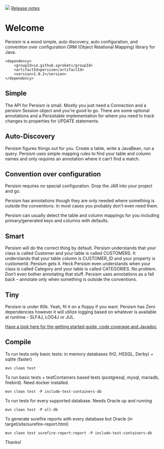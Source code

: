 ![](logo1.png) [Release notes](release-notes.md) 

# Welcome

Persism is a wood simple, auto discovery, auto configuration, and convention over configuration ORM (Object Relational Mapping) library for Java.

```
<dependency>
    <groupId>io.github.sproket</groupId>
    <artifactId>persism</artifactId>
    <version>1.0.2</version>
</dependency>
```
## Simple

The API for Persism is small. Mostly you just need a Connection and a persism Session object and you're good to go.
There are some optional annotations and a Persistable implementation for where you need to track changes to properties for UPDATE statements.

## Auto-Discovery
Persism figures things out for you. Create a table, write a JavaBean, run a query. Persism uses simple mapping rules to find your table and column names and only requires an annotation where it can’t find a match.

## Convention over configuration
Persism requires no special configuration. Drop the JAR into your project and go.

Persism has annotations though they are only needed where something is outside the conventions. In most cases you probably don't even need them.

Persism can usually detect the table and column mappings for you including primary/generated keys and columns with defaults.

## Smart
Persism will do the correct thing by default. Persism understands that your class is called Customer and your table is called CUSTOMERS. It understands that your table column is CUSTOMER_ID and your property is customerId. Persism gets it. Heck Persism even understands when your class is called Category and your table is called CATEGORIES. No problem. Don’t even bother annotating that stuff. Persism uses annotations as a fall back – annotate only when something is outside the conventions.

## Tiny
Persism is under 60k. Yeah, fit it on a floppy if you want. Persism has Zero dependencies however it will utilize logging based on whatever is available at runtime - SLF4J, LOG4J or JUL.

[Have a look here for the getting started guide, code coverage and Javadoc](https://sproket.github.io/Persism/)

## Compile

To run tests only basic tests: in memory databases (H2, HSSQL, Derby) + sqlite (faster)

    mvn clean test

To run basic tests + testContainers based tests (postgresql, mysql, mariadb, firebird). Need docker installed.

    mvn clean test -P include-test-containers-db

To run tests for every supported database. Needs Oracle up and running

    mvn clean test -P all-db

To generate surefire reports with every database but Oracle  (in target/site/surefire-report.html)

    mvn clean test surefire-report:report -P include-test-containers-db

Thanks!

